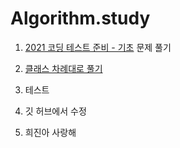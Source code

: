 # Algorithm.study

1. [2021 코딩 테스트 준비 - 기초](https://code.plus/course/51) 문제 풀기

2. [클래스 차례대로 풀기](https://solved.ac/class)

3. 테스트

4. 깃 허브에서 수정
5. 희진아 사랑해
